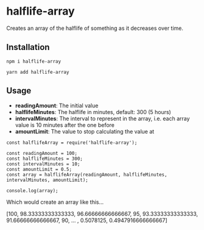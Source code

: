 # halflife-array

Creates an array of the halflife of something as it decreases over time.

## Installation

```npm i halflife-array```

```yarn add halflife-array```

## Usage

* **readingAmount**: The initial value
* **halflifeMinutes**: The halflife in minutes, default: 300 (5 hours)
* **intervalMinutes**: The interval to represent in the array, i.e. each array value is 10 minutes after the one before
* **amountLimit**: The value to stop calculating the value at

```
const halflifeArray = require('halflife-array');

const readingAmount = 100;
const halflifeMinutes = 300;
const intervalMinutes = 10; 
const amountLimit = 0.5;
const array = halflifeArray(readingAmount, halflifeMinutes, intervalMinutes, amountLimit);

console.log(array);
```

Which would create an array like this...

[100, 98.33333333333333, 96.66666666666667, 95, 93.33333333333333, 91.66666666666667, 90, ... , 0.5078125, 0.4947916666666667]

